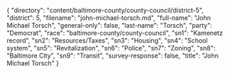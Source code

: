 {
  "directory": "content/baltimore-county/county-council/district-5",
  "district": 5,
  "filename": "john-michael-torsch.md",
  "full-name": "John Michael Torsch",
  "general-only": false,
  "last-name": "Torsch",
  "party": "Democrat",
  "race": "baltimore-county/county-council",
  "sn1": "Kamenetz record",
  "sn2": "Resources/Taxes",
  "sn3": "Housing",
  "sn4": "School system",
  "sn5": "Revitalization",
  "sn6": "Police",
  "sn7": "Zoning",
  "sn8": "Baltimore City",
  "sn9": "Transit",
  "survey-response": false,
  "title": "John Michael Torsch"
}

